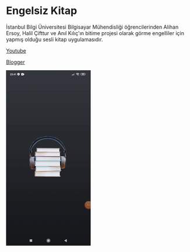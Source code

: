 # Engelsiz Kitap

İstanbul Bilgi Üniversitesi Bilgisayar Mühendisliği öğrencilerinden Alihan Ersoy, Halil Çifttur ve Anıl Kılıç'ın 
bitime projesi olarak görme engelliler için yapmış olduğu sesli kitap uygulamasıdır.

[Youtube](#youtu.be/hPHRguA-lwI)

[Blogger](#codingwithcmpestudent.blogspot.com/2020/05/engelsizkitap.html)


![](Medya1.gif)

